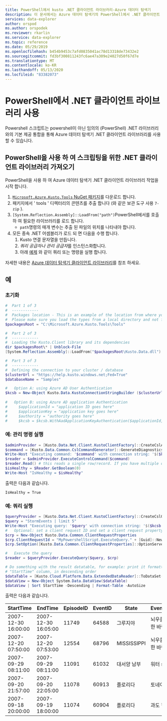 ```yaml
---
title: PowerShell에서 kusto .NET 클라이언트 라이브러리-Azure 데이터 탐색기
description: 이 문서에서는 Azure 데이터 탐색기의 PowerShell에서 .NET 클라이언트 라이브러리를 사용 하는 방법을 설명 합니다.
services: data-explorer
author: orspod
ms.author: orspodek
ms.reviewer: rkarlin
ms.service: data-explorer
ms.topic: reference
ms.date: 05/29/2019
ms.openlocfilehash: b454b9453c7afd0835041ac78d13318de73432e2
ms.sourcegitcommit: fd3bf300811243fc6ae47a309e24027d50f67d7e
ms.translationtype: MT
ms.contentlocale: ko-KR
ms.lasthandoff: 05/13/2020
ms.locfileid: "83382073"
---
```

# <a name="using-the-net-client-libraries-from-powershell"></a>PowerShell에서 .NET 클라이언트 라이브러리 사용

Powershell 스크립트는 powershell이 아닌 임의의 (PowerShell) .NET 라이브러리와의 기본 제공 통합을 통해 Azure 데이터 탐색기 .NET 클라이언트 라이브러리를 사용할 수 있습니다.

## <a name="getting-the-net-client-libraries-for-scripting-with-powershell"></a>PowerShell을 사용 하 여 스크립팅을 위한 .NET 클라이언트 라이브러리 가져오기

PowerShell을 사용 하 여 Azure 데이터 탐색기 .NET 클라이언트 라이브러리 작업을 시작 합니다.

1. [ `Microsoft.Azure.Kusto.Tools` NuGet 패키지](https://www.nuget.org/packages/Microsoft.Azure.Kusto.Tools/)를 다운로드 합니다.
1. 패키지에서 ' tools ' 디렉터리의 콘텐츠를 추출 합니다 (와 같은 보관 도구 사용 `7-zip` ).
1. `[System.Reflection.Assembly]::LoadFrom("path")`PowerShell에서를 호출 하 여 필요한 라이브러리를 로드 합니다. 
    - `path`명령의 매개 변수는 추출 된 파일의 위치를 나타내야 합니다.
1. 모든 종속 .NET 어셈블리가 로드 되 면 다음을 수행 합니다.
   1. Kusto 연결 문자열을 만듭니다.
   1. *쿼리 공급자나* *관리 공급자*를 인스턴스화합니다.
   1. 아래 [예제](powershell.md#examples) 와 같이 쿼리 또는 명령을 실행 합니다.

자세한 내용은 [Azure 데이터 탐색기 클라이언트 라이브러리](../netfx/about-kusto-data.md)를 참조 하세요.

## <a name="examples"></a>예

### <a name="initialization"></a>초기화

```powershell
#  Part 1 of 3
#  ------------
#  Packages location - This is an example of the location from where you extract the Microsoft.Azure.Kusto.Tools package.
#  Please make sure you load the types from a local directory and not from a remote share.
$packagesRoot = "C:\Microsoft.Azure.Kusto.Tools\Tools"

#  Part 2 of 3
#  ------------
#  Loading the Kusto.Client library and its dependencies
dir $packagesRoot\* | Unblock-File
[System.Reflection.Assembly]::LoadFrom("$packagesRoot\Kusto.Data.dll")

#  Part 3 of 3
#  ------------
#  Defining the connection to your cluster / database
$clusterUrl = "https://help.kusto.windows.net;Fed=True"
$databaseName = "Samples"

#   Option A: using Azure AD User Authentication
$kcsb = New-Object Kusto.Data.KustoConnectionStringBuilder ($clusterUrl, $databaseName)
 
#   Option B: using Azure AD application Authentication
#     $applicationId = "application ID goes here"
#     $applicationKey = "application key goes here"
#     $authority = "authority goes here"
#     $kcsb = $kcsb.WithAadApplicationKeyAuthentication($applicationId, $applicationKey, $authority)
```

### <a name="example-running-an-admin-command"></a>예: 관리 명령 실행

```powershell
$adminProvider = [Kusto.Data.Net.Client.KustoClientFactory]::CreateCslAdminProvider($kcsb)
$command = [Kusto.Data.Common.CslCommandGenerator]::GenerateDiagnosticsShowCommand()
Write-Host "Executing command: '$command' with connection string: '$($kcsb.ToString())'"
$reader = $adminProvider.ExecuteControlCommand($command)
$reader.Read() # this reads a single row/record. If you have multiple ones returned, you can read in a loop 
$isHealthy = $Reader.GetBoolean(0)
Write-Host "IsHealthy = $isHealthy"
```

출력은 다음과 같습니다.
```
IsHealthy = True
```

### <a name="example-running-a-query"></a>예: 쿼리 실행

```powershell
$queryProvider = [Kusto.Data.Net.Client.KustoClientFactory]::CreateCslQueryProvider($kcsb)
$query = "StormEvents | limit 5"
Write-Host "Executing query: '$query' with connection string: '$($kcsb.ToString())'"
#   Optional: set a client request ID and set a client request property (e.g. Server Timeout)
$crp = New-Object Kusto.Data.Common.ClientRequestProperties
$crp.ClientRequestId = "MyPowershellScript.ExecuteQuery." + [Guid]::NewGuid().ToString()
$crp.SetOption([Kusto.Data.Common.ClientRequestProperties]::OptionServerTimeout, [TimeSpan]::FromSeconds(30))

#   Execute the query
$reader = $queryProvider.ExecuteQuery($query, $crp)

# Do something with the result datatable, for example: print it formatted as a table, sorted by the 
# "StartTime" column, in descending order
$dataTable = [Kusto.Cloud.Platform.Data.ExtendedDataReader]::ToDataSet($reader).Tables[0]
$dataView = New-Object System.Data.DataView($dataTable)
$dataView | Sort StartTime -Descending | Format-Table -AutoSize
```

출력은 다음과 같습니다.

|StartTime           |EndTime             |EpisodeID |EventID |State          |EventType         |InjuriesDirect |InjuriesIndirect |DeathsDirect |DeathsIndirect
|---------           |-------             |--------- |------- |-----          |---------         |-------------- |---------------- |------------ |--------------
|2007-12-30 16:00:00 |2007-12-30 16:05:00 |    11749 |  64588 |그루지야        |뇌우를 동반한 바람 |             0 |               0 |           0 |             0
|2007-12-20 07:50:00 |2007-12-20 07:53:00 |    12554 |  68796 |MISSISSIPPI    |뇌우를 동반한 바람 |             0 |               0 |           0 |             0
|2007-09-29 08:11:00 |2007-09-29 08:11:00 |    11091 |  61032 |대서양 남부 |워터 spout       |             0 |               0 |           0 |             0
|2007-09-20 21:57:00 |2007-09-20 22:05:00 |    11078 |  60913 |플로리다        |토네이도           |             0 |               0 |           0 |             0
|2007-09-18 20:00:00 |2007-09-19 18:00:00 |    11074 |  60904 |플로리다        |과도 한 비        |             0 |               0 |           0 |             0
